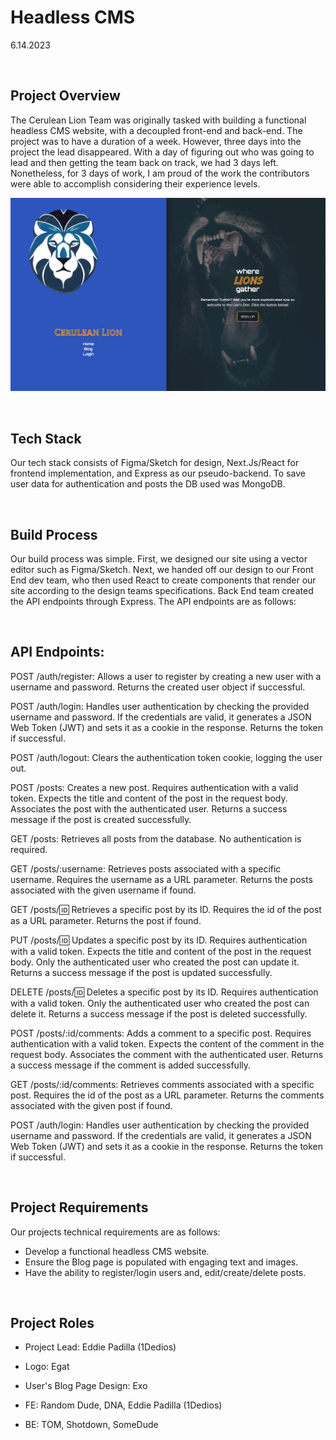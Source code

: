 # Headless CMS

6.14.2023

<br>

## Project Overview

The Cerulean Lion Team was originally tasked with building a functional headless CMS website, with a decoupled front-end and back-end. The project was to have a duration of a week. However, three days into the project the lead disappeared. With a day of figuring out who was going to lead and then getting the team back on track, we had 3 days left. Nonetheless, for 3 days of work, I am proud of the work the contributors were able to accomplish considering their experience levels.

![Home Page ScreenShot](/client/next-app/src/image/Screenshot.png)

<br>

## Tech Stack

Our tech stack consists of Figma/Sketch for design, Next.Js/React for frontend implementation, and Express as our pseudo-backend. To save user data for authentication and posts the DB used was MongoDB.

<br>

## Build Process

Our build process was simple. First, we designed our site using a vector editor such as Figma/Sketch. Next, we handed off our design to our Front End dev team, who then used React to create components that render our site according to the design teams specifications. Back End team created the API endpoints through Express. The API endpoints are as follows:

<br>

## API Endpoints:

POST /auth/register: Allows a user to register by creating a new user with a username and password. Returns the created user object if successful.

POST /auth/login: Handles user authentication by checking the provided username and password. If the credentials are valid, it generates a JSON Web Token (JWT) and sets it as a cookie in the response. Returns the token if successful.

POST /auth/logout: Clears the authentication token cookie, logging the user out.

POST /posts: Creates a new post. Requires authentication with a valid token. Expects the title and content of the post in the request body. Associates the post with the authenticated user. Returns a success message if the post is created successfully.

GET /posts: Retrieves all posts from the database. No authentication is required.

GET /posts/:username: Retrieves posts associated with a specific username. Requires the username as a URL parameter. Returns the posts associated with the given username if found.

GET /posts/🆔 Retrieves a specific post by its ID. Requires the id of the post as a URL parameter. Returns the post if found.

PUT /posts/🆔 Updates a specific post by its ID. Requires authentication with a valid token. Expects the title and content of the post in the request body. Only the authenticated user who created the post can update it. Returns a success message if the post is updated successfully.

DELETE /posts/🆔 Deletes a specific post by its ID. Requires authentication with a valid token. Only the authenticated user who created the post can delete it. Returns a success message if the post is deleted successfully.

POST /posts/:id/comments: Adds a comment to a specific post. Requires authentication with a valid token. Expects the content of the comment in the request body. Associates the comment with the authenticated user. Returns a success message if the comment is added successfully.

GET /posts/:id/comments: Retrieves comments associated with a specific post. Requires the id of the post as a URL parameter. Returns the comments associated with the given post if found.

POST /auth/login: Handles user authentication by checking the provided username and password. If the credentials are valid, it generates a JSON Web Token (JWT) and sets it as a cookie in the response. Returns the token if successful.

<br>

## Project Requirements </br>

Our projects technical requirements are as follows:

- Develop a functional headless CMS website.
- Ensure the Blog page is populated with engaging text and images.
- Have the ability to register/login users and, edit/create/delete posts.

<br>

## Project Roles

- Project Lead: Eddie Padilla (1Dedios)

- Logo: Egat

- User's Blog Page Design: Exo

- FE: Random Dude, DNA, Eddie Padilla (1Dedios)

- BE: TOM, Shotdown, SomeDude
